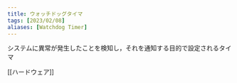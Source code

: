 ```yaml
---
title: ウォッチドッグタイマ
tags: [2023/02/08]
aliases: [Watchdog Timer]
---
```


システムに異常が発生したことを検知し，それを通知する目的で設定されるタイマ

[[ハードウェア]]